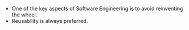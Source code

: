 
- One of the key aspects of Software Engineering is to avoid reinventing the wheel.
- Reusability is always preferred.